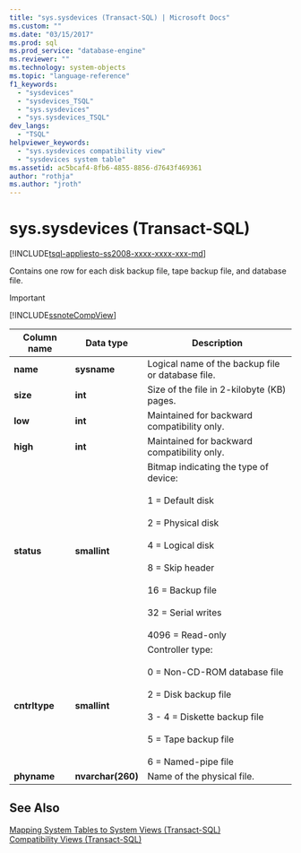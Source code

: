 ```yaml
---
title: "sys.sysdevices (Transact-SQL) | Microsoft Docs"
ms.custom: ""
ms.date: "03/15/2017"
ms.prod: sql
ms.prod_service: "database-engine"
ms.reviewer: ""
ms.technology: system-objects
ms.topic: "language-reference"
f1_keywords: 
  - "sysdevices"
  - "sysdevices_TSQL"
  - "sys.sysdevices"
  - "sys.sysdevices_TSQL"
dev_langs: 
  - "TSQL"
helpviewer_keywords: 
  - "sys.sysdevices compatibility view"
  - "sysdevices system table"
ms.assetid: ac5bcaf4-8fb6-4855-8856-d7643f469361
author: "rothja"
ms.author: "jroth"
---
```

# sys.sysdevices (Transact-SQL)
[!INCLUDE[tsql-appliesto-ss2008-xxxx-xxxx-xxx-md](../../includes/applies-to-version/sqlserver.md)]

  Contains one row for each disk backup file, tape backup file, and database file.  
  
> [!IMPORTANT]  
>  [!INCLUDE[ssnoteCompView](../../includes/ssnotecompview-md.md)]  
  
|Column name|Data type|Description|  
|-----------------|---------------|-----------------|  
|**name**|**sysname**|Logical name of the backup file or database file.|  
|**size**|**int**|Size of the file in 2-kilobyte (KB) pages.|  
|**low**|**int**|Maintained for backward compatibility only.|  
|**high**|**int**|Maintained for backward compatibility only.|  
|**status**|**smallint**|Bitmap indicating the type of device:<br /><br /> 1 = Default disk<br /><br /> 2 = Physical disk<br /><br /> 4 = Logical disk<br /><br /> 8 = Skip header<br /><br /> 16 = Backup file<br /><br /> 32 = Serial writes<br /><br /> 4096 = Read-only|  
|**cntrltype**|**smallint**|Controller type:<br /><br /> 0 = Non-CD-ROM database file<br /><br /> 2 = Disk backup file<br /><br /> 3 - 4 = Diskette backup file<br /><br /> 5 = Tape backup file<br /><br /> 6 = Named-pipe file|  
|**phyname**|**nvarchar(260)**|Name of the physical file.|  
  
## See Also  
 [Mapping System Tables to System Views &#40;Transact-SQL&#41;](../../relational-databases/system-tables/mapping-system-tables-to-system-views-transact-sql.md)   
 [Compatibility Views &#40;Transact-SQL&#41;](~/relational-databases/system-compatibility-views/system-compatibility-views-transact-sql.md)  
  
  
